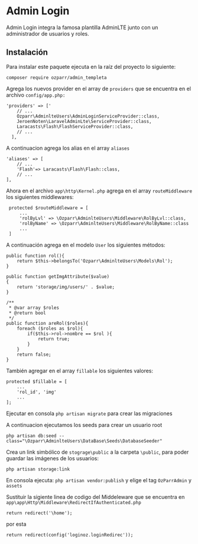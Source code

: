 Admin Login
==========
Admin Login integra la famosa plantilla AdminLTE junto con un administrador de usuarios y roles.

Instalación
--------------------
Para instalar este paquete ejecuta en la raíz del proyecto lo siguiente:

```
composer require ozparr/admin_templeta
```

Agrega los nuevos provider en el array de ```providers``` que se encuentra en el archivo ```config/app.php:```

```
'providers' => ['
    // ...
    Ozparr\AdminlteUsers\AdminLoginServiceProvider::class,
    JeroenNoten\LaravelAdminLte\ServiceProvider::class,
    Laracasts\Flash\FlashServiceProvider::class,
    // ...
  ],
```
A continuacion agrega los alias en el array ```aliases```
```
'aliases' => [
    // ...
    'Flash'=> Laracasts\Flash\Flash::class,
    // ...
],
```

Ahora en el archivo ```app\http\Kernel.php``` agrega en el array ```routeMiddleware``` los siguientes middlewares:
```
 protected $routeMiddleware = [
     ...
     'rolByLvl' => \Ozparr\AdminlteUsers\Middleware\RolByLvl::class,
     'rolByName' => \Ozparr\AdminlteUsers\Middleware\RolByName::class
     ...
 ]

```

A continuación agrega en el modelo ```User``` los siguientes métodos:

```
public function rol(){
    return $this->belongsTo('Ozparr\AdminlteUsers\Models\Rol');
}

public function getImgAttribute($value)
{
    return 'storage/img/users/' . $value;
}

/**
 * @var array $roles
 * @return bool
 */
public function areRol($roles){
    foreach ($roles as $rol){
        if($this->rol->nombre == $rol ){
            return true;
        }
    }
    return false;
}
``` 
También agregar en el array ```fillable``` los siguientes valores:
```
protected $fillable = [
    ...
    'rol_id', 'img'
    ...
];
```

Ejecutar en consola ```php artisan migrate``` para crear las migraciones

A continuacion ejecutamos los seeds para crear un usuario root 

```
php artisan db:seed --class="\Ozparr\AdminlteUsers\DataBase\Seeds\DatabaseSeeder"
```

Crea un link simbólico de ```stograge\public``` a la carpeta ```\public```, para poder guardar las imágenes de los usuarios:

```
php artisan storage:link
```

En consola ejecuta: ```php artisan vendor:publish``` y elige el tag ```OzParrAdmin``` y ```assets```

Sustituir la sigiente linea de codigo del Middeleware que se encuentra en ```app\app\Http\Middleware\RedirectIfAuthenticated.php```

    return redirect('\home');

por esta

    return redirect(config('loginoz.loginRedirec'));
